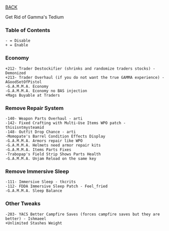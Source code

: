 #

[BACK](..)

Get Rid of Gamma's Tedium

### Table of Contents
`- = Disable`  
`+ = Enable`

### Economy
```
+212- Trader Destockifier (shrinks and randomize traders stocks) - Demonized  
+213- Trader Overhaul (if you do not want the true GAMMA experience) - AGoodSetOfPistol  
-G.A.M.M.A. Economy  
-G.A.M.M.A. Economy no BAS injection  
+Mags Buyable at Traders
```

### Remove Repair System
```
-140- Weapon Parts Overhaul - arti  
-142- Fixed Crafting with Multi-Use Items WPO patch - thisisntmysteamid  
-148- Outfit Drop Chance - arti  
-Momopate's Barrel Condition Effects Display  
-G.A.M.M.A. Armors repair like WPO  
-G.A.M.M.A. Helmets need armor repair kits  
-G.A.M.M.A. Items Parts Fixes  
-Trabopap's Field Strip Shows Parts Health  
-G.A.M.M.A. Unjam Reload on the same key
```

### Remove Immersive Sleep
```
-111- Immersive Sleep - tkcrits  
-112- FDDA Immersive Sleep Patch - Feel_fried  
-G.A.M.M.A. Sleep Balance
```

### Other Tweaks
```
-203- YACS Better Campfire Saves (forces campfire saves but they are better) - Ishmaeel  
+Unlimited Stashes Weight
```
